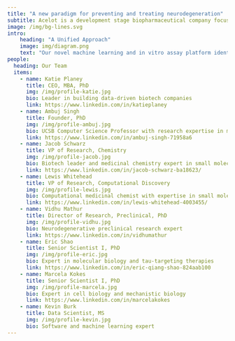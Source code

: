 ```yaml
---
title: "A new paradigm for preventing and treating neurodegeneration"
subtitle: Acelot is a development stage biopharmaceutical company focused on therapies for neurodegenerative disorders. 
image: /img/bg-lines.svg
intro:
    heading: "A Unified Approach"
    image: img/diagram.png
    text: "Our novel machine learning and in vitro assay platform identifies small molecules that act specifically upon toxic forms of proteins found in neurodegenerative diseases."
people:
  heading: Our Team
  items:
    - name: Katie Planey
      title: CEO, MBA, PhD
      img: /img/profile-katie.jpg
      bio: Leader in building data-driven biotech companies
      link: https://www.linkedin.com/in/katieplaney
    - name: Ambuj Singh
      title: Founder, PhD
      img: /img/profile-ambuj.jpg
      bio: UCSB Computer Science Professor with research expertise in machine learning applied to biology and chemistry
      link: https://www.linkedin.com/in/ambuj-singh-71958a6
    - name: Jacob Schwarz
      title: VP of Research, Chemistry
      img: /img/profile-jacob.jpg
      bio: Biotech leader and medicinal chemistry expert in small molecules for neurodegenerative disorders
      link: https://www.linkedin.com/in/jacob-schwarz-ba18623/
    - name: Lewis Whitehead
      title: VP of Research, Computational Discovery
      img: /img/profile-lewis.jpg
      bio: Computational medicinal chemist with expertise in small molecule drug discovery
      link: https://www.linkedin.com/in/lewis-whitehead-4003455/
    - name: Vidhu Mathur
      title: Director of Research, Preclinical, PhD
      img: /img/profile-vidhu.jpg
      bio: Neurodegenerative preclinical research expert
      link: https://www.linkedin.com/in/vidhumathur
    - name: Eric Shao
      title: Senior Scientist I, PhD
      img: /img/profile-eric.jpg
      bio: Expert in molecular biology and tau-targeting therapies
      link: https://www.linkedin.com/in/eric-qiang-shao-824aab100
    - name: Marcela Kokes
      title: Senior Scientist I, PhD
      img: /img/profile-marcela.jpg
      bio: Expert in cell biology and mechanistic biology
      link: https://www.linkedin.com/in/marcelakokes
    - name: Kevin Burk
      title: Data Scientist, MS
      img: /img/profile-kevin.jpg
      bio: Software and machine learning expert
---
```


